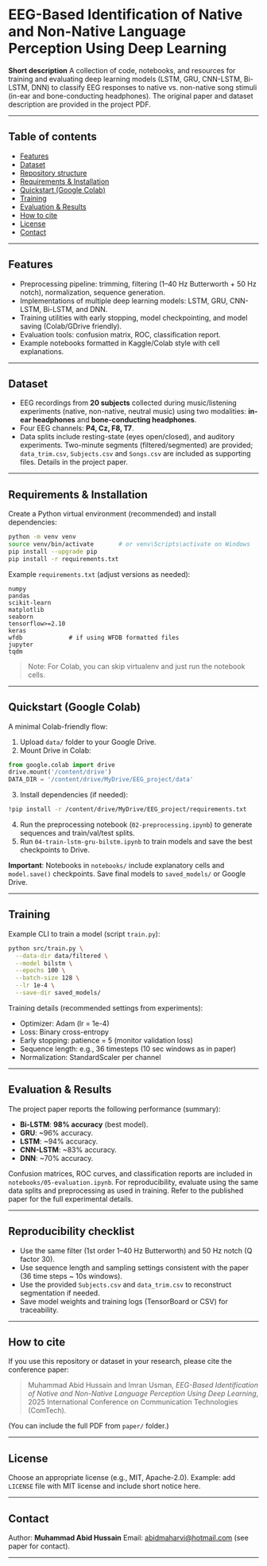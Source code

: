 
# EEG-Based Identification of Native and Non-Native Language Perception Using Deep Learning

**Short description**
A collection of code, notebooks, and resources for training and evaluating deep learning models (LSTM, GRU, CNN-LSTM, Bi-LSTM, DNN) to classify EEG responses to native vs. non-native song stimuli (in-ear and bone-conducting headphones). The original paper and dataset description are provided in the project PDF. 

---

## Table of contents

* [Features](#features)
* [Dataset](#dataset)
* [Repository structure](#repository-structure)
* [Requirements & Installation](#requirements--installation)
* [Quickstart (Google Colab)](#quickstart-google-colab)
* [Training](#training)
* [Evaluation & Results](#evaluation--results)
* [How to cite](#how-to-cite)
* [License](#license)
* [Contact](#contact)

---

## Features

* Preprocessing pipeline: trimming, filtering (1–40 Hz Butterworth + 50 Hz notch), normalization, sequence generation.
* Implementations of multiple deep learning models: LSTM, GRU, CNN-LSTM, Bi-LSTM, and DNN.
* Training utilities with early stopping, model checkpointing, and model saving (Colab/GDrive friendly).
* Evaluation tools: confusion matrix, ROC, classification report.
* Example notebooks formatted in Kaggle/Colab style with cell explanations.

---

## Dataset

* EEG recordings from **20 subjects** collected during music/listening experiments (native, non-native, neutral music) using two modalities: **in-ear headphones** and **bone-conducting headphones**.
* Four EEG channels: **P4, Cz, F8, T7**.
* Data splits include resting-state (eyes open/closed), and auditory experiments. Two-minute segments (filtered/segmented) are provided; `data_trim.csv`, `Subjects.csv` and `Songs.csv` are included as supporting files. Details in the project paper. 



---

## Requirements & Installation

Create a Python virtual environment (recommended) and install dependencies:

```bash
python -m venv venv
source venv/bin/activate       # or venv\Scripts\activate on Windows
pip install --upgrade pip
pip install -r requirements.txt
```

Example `requirements.txt` (adjust versions as needed):

```
numpy
pandas
scikit-learn
matplotlib
seaborn
tensorflow>=2.10
keras
wfdb             # if using WFDB formatted files
jupyter
tqdm
```

> Note: For Colab, you can skip virtualenv and just run the notebook cells.

---

## Quickstart (Google Colab)

A minimal Colab-friendly flow:

1. Upload `data/` folder to your Google Drive.
2. Mount Drive in Colab:

```python
from google.colab import drive
drive.mount('/content/drive')
DATA_DIR = '/content/drive/MyDrive/EEG_project/data'
```

3. Install dependencies (if needed):

```bash
!pip install -r /content/drive/MyDrive/EEG_project/requirements.txt
```

4. Run the preprocessing notebook (`02-preprocessing.ipynb`) to generate sequences and train/val/test splits.
5. Run `04-train-lstm-gru-bilstm.ipynb` to train models and save the best checkpoints to Drive.

**Important**: Notebooks in `notebooks/` include explanatory cells and `model.save()` checkpoints. Save final models to `saved_models/` or Google Drive.

---

## Training

Example CLI to train a model (script `train.py`):

```bash
python src/train.py \
  --data-dir data/filtered \
  --model bilstm \
  --epochs 100 \
  --batch-size 128 \
  --lr 1e-4 \
  --save-dir saved_models/
```

Training details (recommended settings from experiments):

* Optimizer: Adam (lr = 1e-4)
* Loss: Binary cross-entropy
* Early stopping: patience = 5 (monitor validation loss)
* Sequence length: e.g., 36 timesteps (10 sec windows as in paper)
* Normalization: StandardScaler per channel

---

## Evaluation & Results

The project paper reports the following performance (summary):

* **Bi-LSTM**: **98% accuracy** (best model).
* **GRU**: ~96% accuracy.
* **LSTM**: ~94% accuracy.
* **CNN-LSTM**: ~83% accuracy.
* **DNN**: ~70% accuracy.

Confusion matrices, ROC curves, and classification reports are included in `notebooks/05-evaluation.ipynb`. For reproducibility, evaluate using the same data splits and preprocessing as used in training. Refer to the published paper for the full experimental details. 

---

## Reproducibility checklist

* Use the same filter (1st order 1–40 Hz Butterworth) and 50 Hz notch (Q factor 30).
* Use sequence length and sampling settings consistent with the paper (36 time steps ~ 10s windows).
* Use the provided `Subjects.csv` and `data_trim.csv` to reconstruct segmentation if needed.
* Save model weights and training logs (TensorBoard or CSV) for traceability.

---

## How to cite

If you use this repository or dataset in your research, please cite the conference paper:

> Muhammad Abid Hussain and Imran Usman, *EEG-Based Identification of Native and Non-Native Language Perception Using Deep Learning*, 2025 International Conference on Communication Technologies (ComTech). 

(You can include the full PDF from `paper/` folder.)

---

## License

Choose an appropriate license (e.g., MIT, Apache-2.0). Example: add `LICENSE` file with MIT license and include short notice here.

---

## Contact

Author: **Muhammad Abid Hussain**
Email: [abidmaharvi@hotmail.com](mailto:abidmaharvi@hotmail.com) (see paper for contact). 

---



